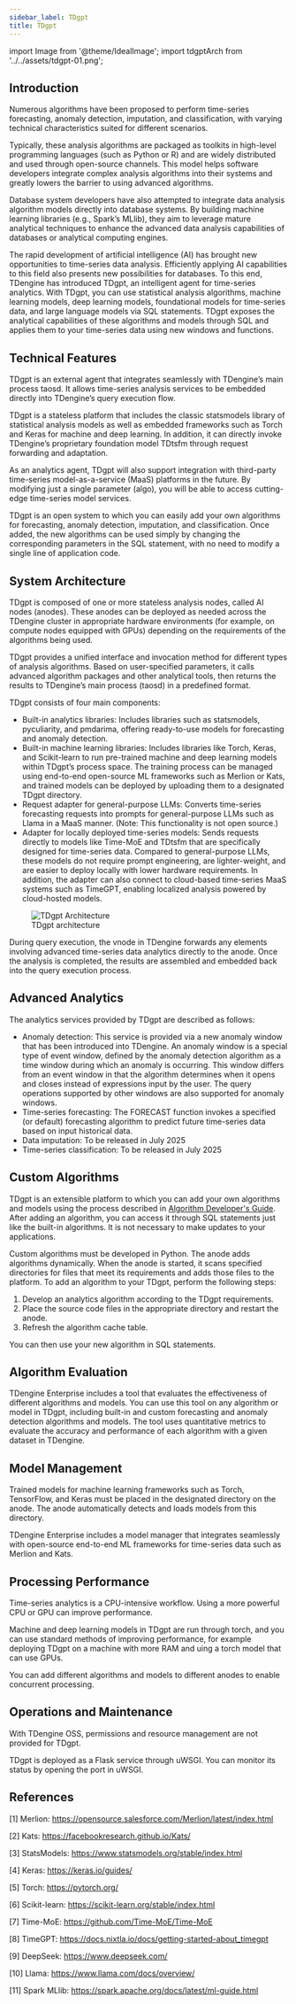 ```yaml
---
sidebar_label: TDgpt
title: TDgpt
---
```


import Image from '@theme/IdealImage';
import tdgptArch from '../../assets/tdgpt-01.png';

## Introduction

Numerous algorithms have been proposed to perform time-series forecasting, anomaly detection, imputation, and classification, with varying technical characteristics suited for different scenarios.

Typically, these analysis algorithms are packaged as toolkits in high-level programming languages (such as Python or R) and are widely distributed and used through open-source channels. This model helps software developers integrate complex analysis algorithms into their systems and greatly lowers the barrier to using advanced algorithms.

Database system developers have also attempted to integrate data analysis algorithm models directly into database systems. By building machine learning libraries (e.g., Spark’s MLlib), they aim to leverage mature analytical techniques to enhance the advanced data analysis capabilities of databases or analytical computing engines. 

The rapid development of artificial intelligence (AI) has brought new opportunities to time-series data analysis. Efficiently applying AI capabilities to this field also presents new possibilities for databases. To this end, TDengine has introduced TDgpt, an intelligent agent for time-series analytics. With TDgpt, you can use statistical analysis algorithms, machine learning models, deep learning models, foundational models for time-series data, and large language models via SQL statements. TDgpt exposes the analytical capabilities of these algorithms and models through SQL and applies them to your time-series data using new windows and functions.

## Technical Features

TDgpt is an external agent that integrates seamlessly with TDengine’s main process taosd. It allows time-series analysis services to be embedded directly into TDengine’s query execution flow.

TDgpt is a stateless platform that includes the classic statsmodels library of statistical analysis models as well as embedded frameworks such as Torch and Keras for machine and deep learning. In addition, it can directly invoke TDengine’s proprietary foundation model TDtsfm through request forwarding and adaptation.

As an analytics agent, TDgpt will also support integration with third-party time-series model-as-a-service (MaaS) platforms in the future. By modifying just a single parameter (algo), you will be able to access cutting-edge time-series model services. 

TDgpt is an open system to which you can easily add your own algorithms for forecasting, anomaly detection, imputation, and classification. Once added, the new algorithms can be used simply by changing the corresponding parameters in the SQL statement, with no need to modify a single line of application code.

## System Architecture

TDgpt is composed of one or more stateless analysis nodes, called AI nodes (anodes). These anodes can be deployed as needed across the TDengine cluster in appropriate hardware environments (for example, on compute nodes equipped with GPUs) depending on the requirements of the algorithms being used. 

TDgpt provides a unified interface and invocation method for different types of analysis algorithms. Based on user-specified parameters, it calls advanced algorithm packages and other analytical tools, then returns the results to TDengine’s main process (taosd) in a predefined format.

TDgpt consists of four main components:

- Built-in analytics libraries: Includes libraries such as statsmodels, pyculiarity, and pmdarima, offering ready-to-use models for forecasting and anomaly detection.
- Built-in machine learning libraries: Includes libraries like Torch, Keras, and Scikit-learn to run pre-trained machine and deep learning models within TDgpt’s process space. The training process can be managed using end-to-end open-source ML frameworks such as Merlion or Kats, and trained models can be deployed by uploading them to a designated TDgpt directory.
- Request adapter for general-purpose LLMs: Converts time-series forecasting requests into prompts for general-purpose LLMs such as Llama in a MaaS manner. (Note: This functionality is not open source.)
- Adapter for locally deployed time-series models: Sends requests directly to models like Time-MoE and TDtsfm that are specifically designed for time-series data. Compared to general-purpose LLMs, these models do not require prompt engineering, are lighter-weight, and are easier to deploy locally with lower hardware requirements. In addition, the adapter can also connect to cloud-based time-series MaaS systems such as TimeGPT, enabling localized analysis powered by cloud-hosted models.

<figure>
<Image img={tdgptArch} alt="TDgpt Architecture"/>
<figcaption>TDgpt architecture</figcaption>
</figure>

During query execution, the vnode in TDengine forwards any elements involving advanced time-series data analytics directly to the anode. Once the analysis is completed, the results are assembled and embedded back into the query execution process.

## Advanced Analytics

The analytics services provided by TDgpt are described as follows:

- Anomaly detection: This service is provided via a new anomaly window that has been introduced into TDengine. An anomaly window is a special type of event window, defined by the anomaly detection algorithm as a time window during which an anomaly is occurring. This window differs from an event window in that the algorithm determines when it opens and closes instead of expressions input by the user. The query operations supported by other windows are also supported for anomaly windows.
- Time-series forecasting: The FORECAST function invokes a specified (or default) forecasting algorithm to predict future time-series data based on input historical data.
- Data imputation: To be released in July 2025
- Time-series classification: To be released in July 2025

## Custom Algorithms

TDgpt is an extensible platform to which you can add your own algorithms and models using the process described in [Algorithm Developer's Guide](./dev/). After adding an algorithm, you can access it through SQL statements just like the built-in algorithms. It is not necessary to make updates to your applications.

Custom algorithms must be developed in Python. The anode adds algorithms dynamically. When the anode is started, it scans specified directories for files that meet its requirements and adds those files to the platform. To add an algorithm to your TDgpt, perform the following steps:

1. Develop an analytics algorithm according to the TDgpt requirements.
2. Place the source code files in the appropriate directory and restart the anode.
3. Refresh the algorithm cache table.

You can then use your new algorithm in SQL statements.

## Algorithm Evaluation

TDengine Enterprise includes a tool that evaluates the effectiveness of different algorithms and models. You can use this tool on any algorithm or model in TDgpt, including built-in and custom forecasting and anomaly detection algorithms and models. The tool uses quantitative metrics to evaluate the accuracy and performance of each algorithm with a given dataset in TDengine.

## Model Management

Trained models for machine learning frameworks such as Torch, TensorFlow, and Keras must be placed in the designated directory on the anode. The anode automatically detects and loads models from this directory.

TDengine Enterprise includes a model manager that integrates seamlessly with open-source end-to-end ML frameworks for time-series data such as Merlion and Kats.

## Processing Performance

Time-series analytics is a CPU-intensive workflow. Using a more powerful CPU or GPU can improve performance.

Machine and deep learning models in TDgpt are run through torch, and you can use standard methods of improving performance, for example deploying TDgpt on a machine with more RAM and uing a torch model that can use GPUs.

You can add different algorithms and models to different anodes to enable concurrent processing.

## Operations and Maintenance

With TDengine OSS, permissions and resource management are not provided for TDgpt.

TDgpt is deployed as a Flask service through uWSGI. You can monitor its status by opening the port in uWSGI.

## References

[1] Merlion: https://opensource.salesforce.com/Merlion/latest/index.html

[2] Kats: https://facebookresearch.github.io/Kats/

[3] StatsModels: https://www.statsmodels.org/stable/index.html

[4] Keras: https://keras.io/guides/

[5] Torch: https://pytorch.org/

[6] Scikit-learn: https://scikit-learn.org/stable/index.html

[7] Time-MoE: https://github.com/Time-MoE/Time-MoE

[8] TimeGPT: https://docs.nixtla.io/docs/getting-started-about_timegpt

[9] DeepSeek: https://www.deepseek.com/

[10] Llama: https://www.llama.com/docs/overview/

[11] Spark MLlib: https://spark.apache.org/docs/latest/ml-guide.html
